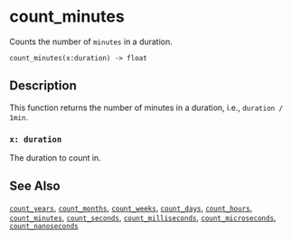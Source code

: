 # count_minutes

Counts the number of `minutes` in a duration.

```tql
count_minutes(x:duration) -> float
```

## Description

This function returns the number of minutes in a duration, i.e., `duration / 1min`.

### `x: duration`

The duration to count in.

## See Also

[`count_years`](/reference/functions/count_years), [`count_months`](/reference/functions/count_months), [`count_weeks`](/reference/functions/count_weeks), [`count_days`](/reference/functions/count_days), [`count_hours`](/reference/functions/count_hours), [`count_minutes`](/reference/functions/count_minutes), [`count_seconds`](/reference/functions/count_seconds), [`count_milliseconds`](/reference/functions/count_milliseconds), [`count_microseconds`](/reference/functions/count_microseconds), [`count_nanoseconds`](/reference/functions/count_nanoseconds)